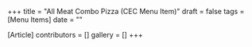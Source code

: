 +++
title = "All Meat Combo Pizza (CEC Menu Item)"
draft = false
tags = [Menu Items]
date = ""

[Article]
contributors = []
gallery = []
+++
